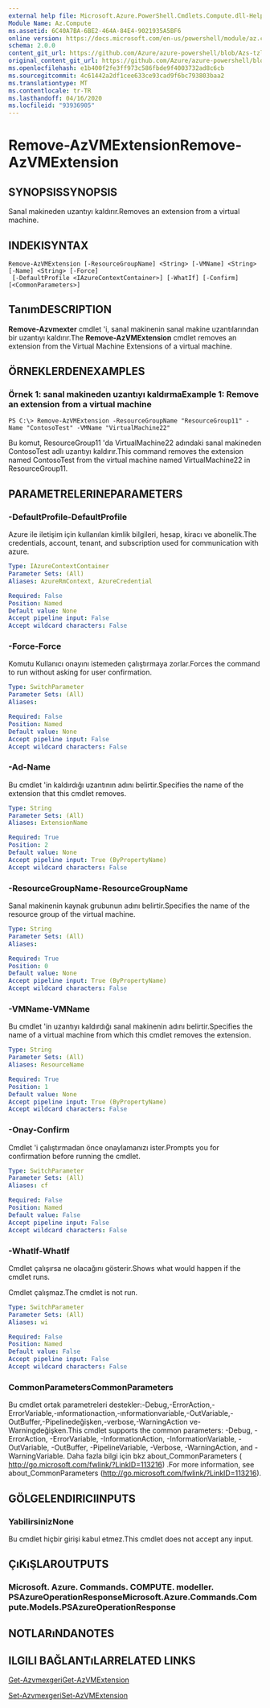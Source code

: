 ```yaml
---
external help file: Microsoft.Azure.PowerShell.Cmdlets.Compute.dll-Help-Help.xml
Module Name: Az.Compute
ms.assetid: 6C40A7BA-6BE2-464A-84E4-9021935A5BF6
online version: https://docs.microsoft.com/en-us/powershell/module/az.compute/remove-azvmextension
schema: 2.0.0
content_git_url: https://github.com/Azure/azure-powershell/blob/Azs-tzl/src/Compute/Compute/help/Remove-AzVMExtension.md
original_content_git_url: https://github.com/Azure/azure-powershell/blob/Azs-tzl/src/Compute/Compute/help/Remove-AzVMExtension.md
ms.openlocfilehash: e1b400f2fe3ff973c586fbde9f4003732ad8c6cb
ms.sourcegitcommit: 4c61442a2df1cee633ce93cad9f6bc793803baa2
ms.translationtype: MT
ms.contentlocale: tr-TR
ms.lasthandoff: 04/16/2020
ms.locfileid: "93936905"
---
```

# <span data-ttu-id="e5994-101">Remove-AzVMExtension</span><span class="sxs-lookup"><span data-stu-id="e5994-101">Remove-AzVMExtension</span></span>

## <span data-ttu-id="e5994-102">SYNOPSIS</span><span class="sxs-lookup"><span data-stu-id="e5994-102">SYNOPSIS</span></span>
<span data-ttu-id="e5994-103">Sanal makineden uzantıyı kaldırır.</span><span class="sxs-lookup"><span data-stu-id="e5994-103">Removes an extension from a virtual machine.</span></span>

## <span data-ttu-id="e5994-104">INDEKI</span><span class="sxs-lookup"><span data-stu-id="e5994-104">SYNTAX</span></span>

```
Remove-AzVMExtension [-ResourceGroupName] <String> [-VMName] <String> [-Name] <String> [-Force]
 [-DefaultProfile <IAzureContextContainer>] [-WhatIf] [-Confirm] [<CommonParameters>]
```

## <span data-ttu-id="e5994-105">Tanım</span><span class="sxs-lookup"><span data-stu-id="e5994-105">DESCRIPTION</span></span>
<span data-ttu-id="e5994-106">**Remove-Azvmexter** cmdlet 'i, sanal makinenin sanal makine uzantılarından bir uzantıyı kaldırır.</span><span class="sxs-lookup"><span data-stu-id="e5994-106">The **Remove-AzVMExtension** cmdlet removes an extension from the Virtual Machine Extensions of a virtual machine.</span></span>

## <span data-ttu-id="e5994-107">ÖRNEKLERDEN</span><span class="sxs-lookup"><span data-stu-id="e5994-107">EXAMPLES</span></span>

### <span data-ttu-id="e5994-108">Örnek 1: sanal makineden uzantıyı kaldırma</span><span class="sxs-lookup"><span data-stu-id="e5994-108">Example 1: Remove an extension from a virtual machine</span></span>
```
PS C:\> Remove-AzVMExtension -ResourceGroupName "ResourceGroup11" -Name "ContosoTest" -VMName "VirtualMachine22"
```

<span data-ttu-id="e5994-109">Bu komut, ResourceGroup11 'da VirtualMachine22 adındaki sanal makineden ContosoTest adlı uzantıyı kaldırır.</span><span class="sxs-lookup"><span data-stu-id="e5994-109">This command removes the extension named ContosoTest from the virtual machine named VirtualMachine22 in ResourceGroup11.</span></span>

## <span data-ttu-id="e5994-110">PARAMETRELERINE</span><span class="sxs-lookup"><span data-stu-id="e5994-110">PARAMETERS</span></span>

### <span data-ttu-id="e5994-111">-DefaultProfile</span><span class="sxs-lookup"><span data-stu-id="e5994-111">-DefaultProfile</span></span>
<span data-ttu-id="e5994-112">Azure ile iletişim için kullanılan kimlik bilgileri, hesap, kiracı ve abonelik.</span><span class="sxs-lookup"><span data-stu-id="e5994-112">The credentials, account, tenant, and subscription used for communication with azure.</span></span>

```yaml
Type: IAzureContextContainer
Parameter Sets: (All)
Aliases: AzureRmContext, AzureCredential

Required: False
Position: Named
Default value: None
Accept pipeline input: False
Accept wildcard characters: False
```

### <span data-ttu-id="e5994-113">-Force</span><span class="sxs-lookup"><span data-stu-id="e5994-113">-Force</span></span>
<span data-ttu-id="e5994-114">Komutu Kullanıcı onayını istemeden çalıştırmaya zorlar.</span><span class="sxs-lookup"><span data-stu-id="e5994-114">Forces the command to run without asking for user confirmation.</span></span>

```yaml
Type: SwitchParameter
Parameter Sets: (All)
Aliases: 

Required: False
Position: Named
Default value: None
Accept pipeline input: False
Accept wildcard characters: False
```

### <span data-ttu-id="e5994-115">-Ad</span><span class="sxs-lookup"><span data-stu-id="e5994-115">-Name</span></span>
<span data-ttu-id="e5994-116">Bu cmdlet 'in kaldırdığı uzantının adını belirtir.</span><span class="sxs-lookup"><span data-stu-id="e5994-116">Specifies the name of the extension that this cmdlet removes.</span></span>

```yaml
Type: String
Parameter Sets: (All)
Aliases: ExtensionName

Required: True
Position: 2
Default value: None
Accept pipeline input: True (ByPropertyName)
Accept wildcard characters: False
```

### <span data-ttu-id="e5994-117">-ResourceGroupName</span><span class="sxs-lookup"><span data-stu-id="e5994-117">-ResourceGroupName</span></span>
<span data-ttu-id="e5994-118">Sanal makinenin kaynak grubunun adını belirtir.</span><span class="sxs-lookup"><span data-stu-id="e5994-118">Specifies the name of the resource group of the virtual machine.</span></span>

```yaml
Type: String
Parameter Sets: (All)
Aliases: 

Required: True
Position: 0
Default value: None
Accept pipeline input: True (ByPropertyName)
Accept wildcard characters: False
```

### <span data-ttu-id="e5994-119">-VMName</span><span class="sxs-lookup"><span data-stu-id="e5994-119">-VMName</span></span>
<span data-ttu-id="e5994-120">Bu cmdlet 'in uzantıyı kaldırdığı sanal makinenin adını belirtir.</span><span class="sxs-lookup"><span data-stu-id="e5994-120">Specifies the name of a virtual machine from which this cmdlet removes the extension.</span></span>

```yaml
Type: String
Parameter Sets: (All)
Aliases: ResourceName

Required: True
Position: 1
Default value: None
Accept pipeline input: True (ByPropertyName)
Accept wildcard characters: False
```

### <span data-ttu-id="e5994-121">-Onay</span><span class="sxs-lookup"><span data-stu-id="e5994-121">-Confirm</span></span>
<span data-ttu-id="e5994-122">Cmdlet 'i çalıştırmadan önce onaylamanızı ister.</span><span class="sxs-lookup"><span data-stu-id="e5994-122">Prompts you for confirmation before running the cmdlet.</span></span>

```yaml
Type: SwitchParameter
Parameter Sets: (All)
Aliases: cf

Required: False
Position: Named
Default value: False
Accept pipeline input: False
Accept wildcard characters: False
```

### <span data-ttu-id="e5994-123">-WhatIf</span><span class="sxs-lookup"><span data-stu-id="e5994-123">-WhatIf</span></span>
<span data-ttu-id="e5994-124">Cmdlet çalışırsa ne olacağını gösterir.</span><span class="sxs-lookup"><span data-stu-id="e5994-124">Shows what would happen if the cmdlet runs.</span></span>

<span data-ttu-id="e5994-125">Cmdlet çalışmaz.</span><span class="sxs-lookup"><span data-stu-id="e5994-125">The cmdlet is not run.</span></span>

```yaml
Type: SwitchParameter
Parameter Sets: (All)
Aliases: wi

Required: False
Position: Named
Default value: False
Accept pipeline input: False
Accept wildcard characters: False
```

### <span data-ttu-id="e5994-126">CommonParameters</span><span class="sxs-lookup"><span data-stu-id="e5994-126">CommonParameters</span></span>
<span data-ttu-id="e5994-127">Bu cmdlet ortak parametreleri destekler:-Debug,-ErrorAction,-ErrorVariable,-ınformationaction,-ınformationvariable,-OutVariable,-OutBuffer,-Pipelinedeğişken,-verbose,-WarningAction ve-Warningdeğişken.</span><span class="sxs-lookup"><span data-stu-id="e5994-127">This cmdlet supports the common parameters: -Debug, -ErrorAction, -ErrorVariable, -InformationAction, -InformationVariable, -OutVariable, -OutBuffer, -PipelineVariable, -Verbose, -WarningAction, and -WarningVariable.</span></span> <span data-ttu-id="e5994-128">Daha fazla bilgi için bkz about_CommonParameters ( http://go.microsoft.com/fwlink/?LinkID=113216) .</span><span class="sxs-lookup"><span data-stu-id="e5994-128">For more information, see about_CommonParameters (http://go.microsoft.com/fwlink/?LinkID=113216).</span></span>

## <span data-ttu-id="e5994-129">GÖLGELENDIRICI</span><span class="sxs-lookup"><span data-stu-id="e5994-129">INPUTS</span></span>

### <span data-ttu-id="e5994-130">Yabilirsiniz</span><span class="sxs-lookup"><span data-stu-id="e5994-130">None</span></span>
<span data-ttu-id="e5994-131">Bu cmdlet hiçbir girişi kabul etmez.</span><span class="sxs-lookup"><span data-stu-id="e5994-131">This cmdlet does not accept any input.</span></span>

## <span data-ttu-id="e5994-132">ÇıKıŞLAR</span><span class="sxs-lookup"><span data-stu-id="e5994-132">OUTPUTS</span></span>

### <span data-ttu-id="e5994-133">Microsoft. Azure. Commands. COMPUTE. modeller. PSAzureOperationResponse</span><span class="sxs-lookup"><span data-stu-id="e5994-133">Microsoft.Azure.Commands.Compute.Models.PSAzureOperationResponse</span></span>

## <span data-ttu-id="e5994-134">NOTLARıNDA</span><span class="sxs-lookup"><span data-stu-id="e5994-134">NOTES</span></span>

## <span data-ttu-id="e5994-135">ILGILI BAĞLANTıLAR</span><span class="sxs-lookup"><span data-stu-id="e5994-135">RELATED LINKS</span></span>

[<span data-ttu-id="e5994-136">Get-Azvmexgeri</span><span class="sxs-lookup"><span data-stu-id="e5994-136">Get-AzVMExtension</span></span>](./Get-AzVMExtension.md)

[<span data-ttu-id="e5994-137">Set-Azvmexgeri</span><span class="sxs-lookup"><span data-stu-id="e5994-137">Set-AzVMExtension</span></span>](./Set-AzVMExtension.md)


